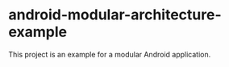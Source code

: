 # android-modular-architecture-example
This project is an example for a modular Android application.
